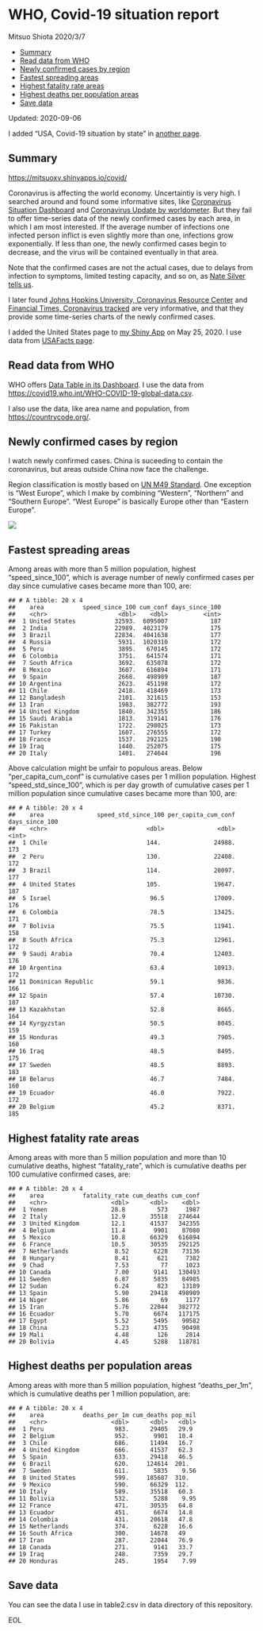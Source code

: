 WHO, Covid-19 situation report
================
Mitsuo Shiota
2020/3/7

  - [Summary](#summary)
  - [Read data from WHO](#read-data-from-who)
  - [Newly confirmed cases by region](#newly-confirmed-cases-by-region)
  - [Fastest spreading areas](#fastest-spreading-areas)
  - [Highest fatality rate areas](#highest-fatality-rate-areas)
  - [Highest deaths per population
    areas](#highest-deaths-per-population-areas)
  - [Save data](#save-data)

Updated: 2020-09-06

I added “USA, Covid-19 situation by state” in [another page](USA.md).

## Summary

<https://mitsuoxv.shinyapps.io/covid/>

Coronavirus is affecting the world economy. Uncertaintiy is very high. I
searched around and found some informative sites, like [Coronavirus
Situation
Dashboard](https://who.maps.arcgis.com/apps/opsdashboard/index.html#/c88e37cfc43b4ed3baf977d77e4a0667)
and [Coronavirus Update by
worldometer](https://www.worldometers.info/coronavirus/). But they fail
to offer time-series data of the newly confirmed cases by each area, in
which I am most interested. If the average number of infections one
infected person inflict is even slightly more than one, infections grow
exponentially. If less than one, the newly confirmed cases begin to
decrease, and the virus will be contained eventually in that area.

Note that the confirmed cases are not the actual cases, due to delays
from infection to symptoms, limited testing capacity, and so on, as
[Nate Silver tells
us](https://fivethirtyeight.com/features/coronavirus-case-counts-are-meaningless/).

I later found [Johns Hopkins University, Coronavirus Resource
Center](https://coronavirus.jhu.edu/) and [Financial Times, Coronavirus
tracked](https://www.ft.com/content/a26fbf7e-48f8-11ea-aeb3-955839e06441)
are very informative, and that they provide some time-series charts of
the newly confirmed cases.

I added the United States page to [my Shiny
App](https://mitsuoxv.shinyapps.io/covid/) on May 25, 2020. I use data
from [USAFacts
page](https://usafacts.org/visualizations/coronavirus-covid-19-spread-map/).

## Read data from WHO

WHO offers [Data Table in its Dashboard](https://covid19.who.int/table).
I use the data from
<https://covid19.who.int/WHO-COVID-19-global-data.csv>.

I also use the data, like area name and population, from
<https://countrycode.org/>.

## Newly confirmed cases by region

I watch newly confirmed cases. China is suceeding to contain the
coronavirus, but areas outside China now face the challenge.

Region classification is mostly based on [UN M49
Standard](https://unstats.un.org/unsd/methodology/m49/). One exception
is “West Europe”, which I make by combining “Western”, “Northern” and
“Southern Europe”. “West Europe” is basically Europe other than
“Eastern Europe”.

![](README_files/figure-gfm/chart-1.png)<!-- -->

## Fastest spreading areas

Among areas with more than 5 million population, highest
“speed\_since\_100”, which is average number of newly confirmed cases
per day since cumulative cases became more than 100, are:

    ## # A tibble: 20 x 4
    ##    area           speed_since_100 cum_conf days_since_100
    ##    <chr>                    <dbl>    <dbl>          <int>
    ##  1 United States           32593.  6095007            187
    ##  2 India                   22989.  4023179            175
    ##  3 Brazil                  22834.  4041638            177
    ##  4 Russia                   5931.  1020310            172
    ##  5 Peru                     3895.   670145            172
    ##  6 Colombia                 3751.   641574            171
    ##  7 South Africa             3692.   635078            172
    ##  8 Mexico                   3607.   616894            171
    ##  9 Spain                    2668.   498989            187
    ## 10 Argentina                2623.   451198            172
    ## 11 Chile                    2418.   418469            173
    ## 12 Bangladesh               2101.   321615            153
    ## 13 Iran                     1983.   382772            193
    ## 14 United Kingdom           1840.   342355            186
    ## 15 Saudi Arabia             1813.   319141            176
    ## 16 Pakistan                 1722.   298025            173
    ## 17 Turkey                   1607.   276555            172
    ## 18 France                   1537.   292125            190
    ## 19 Iraq                     1440.   252075            175
    ## 20 Italy                    1401.   274644            196

Above calculation might be unfair to populous areas. Below
“per\_capita\_cum\_conf” is cumulative cases per 1 million population.
Highest “speed\_std\_since\_100”, which is per day growth of cumulative
cases per 1 million population since cumulative cases became more than
100, are:

    ## # A tibble: 20 x 4
    ##    area               speed_std_since_100 per_capita_cum_conf days_since_100
    ##    <chr>                            <dbl>               <dbl>          <int>
    ##  1 Chile                            144.               24988.            173
    ##  2 Peru                             130.               22408.            172
    ##  3 Brazil                           114.               20097.            177
    ##  4 United States                    105.               19647.            187
    ##  5 Israel                            96.5              17009.            176
    ##  6 Colombia                          78.5              13425.            171
    ##  7 Bolivia                           75.5              11941.            158
    ##  8 South Africa                      75.3              12961.            172
    ##  9 Saudi Arabia                      70.4              12403.            176
    ## 10 Argentina                         63.4              10913.            172
    ## 11 Dominican Republic                59.1               9836.            166
    ## 12 Spain                             57.4              10730.            187
    ## 13 Kazakhstan                        52.8               8665.            164
    ## 14 Kyrgyzstan                        50.5               8045.            159
    ## 15 Honduras                          49.3               7905.            160
    ## 16 Iraq                              48.5               8495.            175
    ## 17 Sweden                            48.5               8893.            183
    ## 18 Belarus                           46.7               7484.            160
    ## 19 Ecuador                           46.0               7922.            172
    ## 20 Belgium                           45.2               8371.            185

## Highest fatality rate areas

Among areas with more than 5 million population and more than 10
cumulative deaths, highest “fatality\_rate”, which is cumulative deaths
per 100 cumulative confirmed cases, are:

    ## # A tibble: 20 x 4
    ##    area           fatality_rate cum_deaths cum_conf
    ##    <chr>                  <dbl>      <dbl>    <dbl>
    ##  1 Yemen                  28.8         573     1987
    ##  2 Italy                  12.9       35518   274644
    ##  3 United Kingdom         12.1       41537   342355
    ##  4 Belgium                11.4        9901    87080
    ##  5 Mexico                 10.8       66329   616894
    ##  6 France                 10.5       30535   292125
    ##  7 Netherlands             8.52       6228    73136
    ##  8 Hungary                 8.41        621     7382
    ##  9 Chad                    7.53         77     1023
    ## 10 Canada                  7.00       9141   130493
    ## 11 Sweden                  6.87       5835    84985
    ## 12 Sudan                   6.24        823    13189
    ## 13 Spain                   5.90      29418   498989
    ## 14 Niger                   5.86         69     1177
    ## 15 Iran                    5.76      22044   382772
    ## 16 Ecuador                 5.70       6674   117175
    ## 17 Egypt                   5.52       5495    99582
    ## 18 China                   5.23       4735    90498
    ## 19 Mali                    4.48        126     2814
    ## 20 Bolivia                 4.45       5288   118781

## Highest deaths per population areas

Among areas with more than 5 million population, highest
“deaths\_per\_1m”, which is cumulative deaths per 1 million
population, are:

    ## # A tibble: 20 x 4
    ##    area           deaths_per_1m cum_deaths pop_mil
    ##    <chr>                  <dbl>      <dbl>   <dbl>
    ##  1 Peru                    983.      29405   29.9 
    ##  2 Belgium                 952.       9901   10.4 
    ##  3 Chile                   686.      11494   16.7 
    ##  4 United Kingdom          666.      41537   62.3 
    ##  5 Spain                   633.      29418   46.5 
    ##  6 Brazil                  620.     124614  201.  
    ##  7 Sweden                  611.       5835    9.56
    ##  8 United States           599.     185687  310.  
    ##  9 Mexico                  590.      66329  112.  
    ## 10 Italy                   589.      35518   60.3 
    ## 11 Bolivia                 532.       5288    9.95
    ## 12 France                  471.      30535   64.8 
    ## 13 Ecuador                 451.       6674   14.8 
    ## 14 Colombia                431.      20618   47.8 
    ## 15 Netherlands             374.       6228   16.6 
    ## 16 South Africa            300.      14678   49   
    ## 17 Iran                    287.      22044   76.9 
    ## 18 Canada                  271.       9141   33.7 
    ## 19 Iraq                    248.       7359   29.7 
    ## 20 Honduras                245.       1954    7.99

## Save data

You can see the data I use in table2.csv in data directory of this
repository.

EOL
